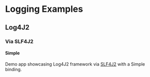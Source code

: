 # Logging Examples

## Log4J2

### Via SLF4J2

#### Simple

Demo app showcasing Log4J2 framework
via [SLF4J2](../README.md)
with a Simple binding.
